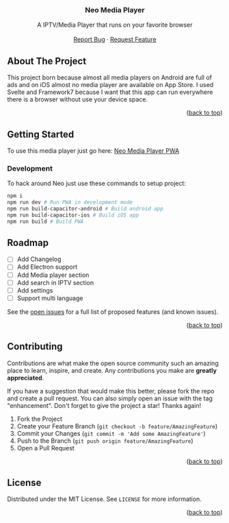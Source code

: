<!-- Based on https://github.com/othneildrew/Best-README-Template -->


<!-- PROJECT LOGO -->
<br />
<div align="center">
  <!-- <a href="https://github.com/Andrea055/neo_media_player">
    <img src="images/logo.png" alt="Logo" width="80" height="80">
  </a> -->

  <h3 align="center">Neo Media Player</h3>

  <p align="center">
    A IPTV/Media Player that runs on your favorite browser
    <br />
    <br />
    <a href="https://github.com/Andrea055/neo_media_player/issues">Report Bug</a>
    ·
    <a href="https://github.com/Andrea055/neo_media_player/issues">Request Feature</a>
  </p>
</div>



<!-- ABOUT THE PROJECT -->
## About The Project

This project born because almost all media players on Android are full of ads and on iOS almost no media player are available on App Store. I used Svelte and Framework7 because I want that this app can run everywhere there is a browser without use your device space. 

<p align="right">(<a href="#readme-top">back to top</a>)</p>


<!-- GETTING STARTED -->
## Getting Started

To use this media player just go here: <a href="https://andrea055.github.io/neo_media_player/">Neo Media Player PWA</a>

### Development

To hack around Neo just use these commands to setup project: 

```sh
npm i
npm run dev # Run PWA in development mode
npm run build-capacitor-android # Build android app
npm run build-capacitor-ios # Build iOS app
npm run build # Build PWA
```

<!-- ROADMAP -->
## Roadmap

- [ ] Add Changelog
- [ ] Add Electron support
- [ ] Add Media player section
- [ ] Add search in IPTV section
- [ ] Add settings
- [ ] Support multi language

See the [open issues](https://github.com/Andrea055/neo_media_player/issues) for a full list of proposed features (and known issues).

<p align="right">(<a href="#readme-top">back to top</a>)</p>



<!-- CONTRIBUTING -->
## Contributing

Contributions are what make the open source community such an amazing place to learn, inspire, and create. Any contributions you make are **greatly appreciated**.

If you have a suggestion that would make this better, please fork the repo and create a pull request. You can also simply open an issue with the tag "enhancement".
Don't forget to give the project a star! Thanks again!

1. Fork the Project
2. Create your Feature Branch (`git checkout -b feature/AmazingFeature`)
3. Commit your Changes (`git commit -m 'Add some AmazingFeature'`)
4. Push to the Branch (`git push origin feature/AmazingFeature`)
5. Open a Pull Request

<p align="right">(<a href="#readme-top">back to top</a>)</p>



<!-- LICENSE -->
## License

Distributed under the MIT License. See `LICENSE` for more information.

<p align="right">(<a href="#readme-top">back to top</a>)</p>